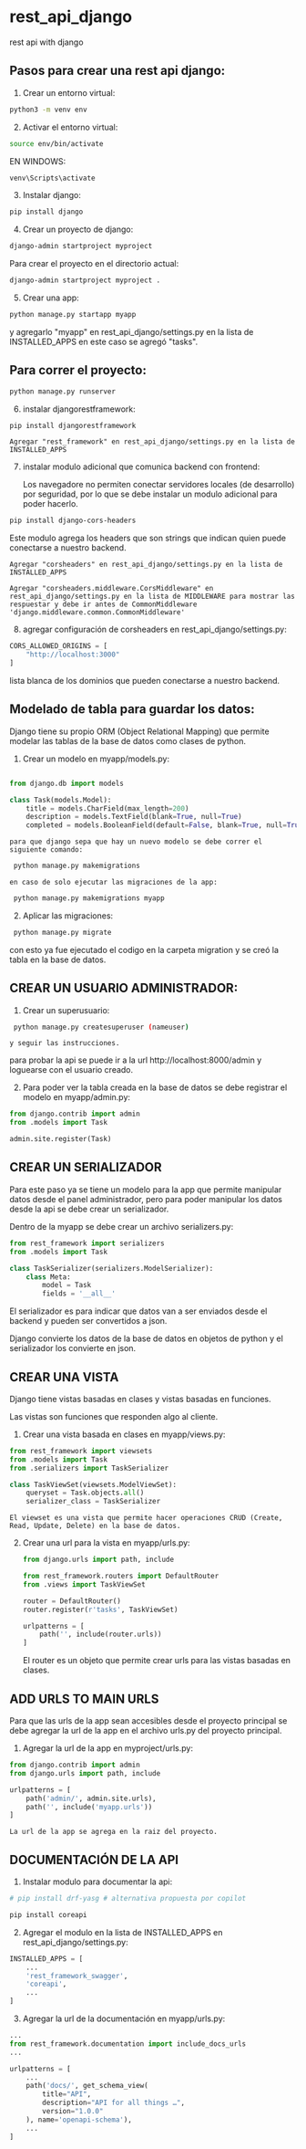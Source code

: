 # rest_api_django
rest api with django

## Pasos para crear una rest api django:

1. Crear un entorno virtual:
```bash
python3 -m venv env
```

2. Activar el entorno virtual:
```bash
source env/bin/activate
```
EN WINDOWS:
```bash
venv\Scripts\activate
```

3. Instalar django:
```bash
pip install django
```
4. Crear un proyecto de django:
```bash
django-admin startproject myproject
```

Para crear el proyecto en el directorio actual:
```bash
django-admin startproject myproject .
```
5. Crear una app:
```bash
python manage.py startapp myapp
```
 y agregarlo "myapp" en rest_api_django/settings.py en la lista de INSTALLED_APPS en este caso se agregó "tasks". 

## Para correr el proyecto:
```bash
python manage.py runserver
```

6. instalar djangorestframework:
```bash
pip install djangorestframework
```

    Agregar "rest_framework" en rest_api_django/settings.py en la lista de INSTALLED_APPS

7. instalar modulo adicional que comunica backend con frontend:

    Los navegadore no permiten conectar servidores locales (de desarrollo) por seguridad, por lo que se debe instalar un modulo adicional para poder hacerlo.

```bash
pip install django-cors-headers
```
Este modulo agrega los headers que son strings que indican quien puede conectarse a nuestro backend.

    Agregar "corsheaders" en rest_api_django/settings.py en la lista de INSTALLED_APPS

    Agregar "corsheaders.middleware.CorsMiddleware" en rest_api_django/settings.py en la lista de MIDDLEWARE para mostrar las respuestar y debe ir antes de CommonMiddleware 'django.middleware.common.CommonMiddleware'

8. agregar configuración de corsheaders en rest_api_django/settings.py:

```python
CORS_ALLOWED_ORIGINS = [
    "http://localhost:3000"
]
```
lista blanca de los dominios que pueden conectarse a nuestro backend.

## Modelado de tabla para guardar los datos:

Django tiene su propio ORM (Object Relational Mapping) que permite modelar las tablas de la base de datos como clases de python.

1. Crear un modelo en myapp/models.py:

```python

from django.db import models

class Task(models.Model):
    title = models.CharField(max_length=200)
    description = models.TextField(blank=True, null=True)
    completed = models.BooleanField(default=False, blank=True, null=True)
``` 
    para que django sepa que hay un nuevo modelo se debe correr el siguiente comando:
```bash
 python manage.py makemigrations
```

    en caso de solo ejecutar las migraciones de la app:
```bash
 python manage.py makemigrations myapp
``` 

2. Aplicar las migraciones:
```bash
 python manage.py migrate
``` 
con esto ya fue ejecutado el codigo en la carpeta migration y se creó la tabla en la base de datos.


## CREAR UN USUARIO ADMINISTRADOR:

1. Crear un superusuario:
```bash
 python manage.py createsuperuser (nameuser)
``` 
    y seguir las instrucciones.

para probar la api se puede ir a la url http://localhost:8000/admin y loguearse con el usuario creado.

2. Para poder ver la tabla creada en la base de datos se debe registrar el modelo en myapp/admin.py:

```python
from django.contrib import admin
from .models import Task

admin.site.register(Task)
```

## CREAR UN SERIALIZADOR

Para este paso ya se tiene un modelo para la app que permite manipular datos desde el panel administrador, pero para poder manipular los datos desde la api se debe crear un serializador.

Dentro de la myapp se debe crear un archivo serializers.py:

```python
from rest_framework import serializers
from .models import Task

class TaskSerializer(serializers.ModelSerializer):
    class Meta:
        model = Task
        fields = '__all__'
```
El serializador es para indicar que datos van a ser enviados desde el backend y pueden ser convertidos a json.

Django convierte los datos de la base de datos en objetos de python y el serializador los convierte en json.

## CREAR UNA VISTA

Django tiene vistas basadas en clases y vistas basadas en funciones.

Las vistas son funciones que responden algo al cliente.

1. Crear una vista basada en clases en myapp/views.py:

```python
from rest_framework import viewsets
from .models import Task
from .serializers import TaskSerializer

class TaskViewSet(viewsets.ModelViewSet):
    queryset = Task.objects.all()
    serializer_class = TaskSerializer
```
    El viewset es una vista que permite hacer operaciones CRUD (Create, Read, Update, Delete) en la base de datos.

2. Crear una url para la vista en myapp/urls.py:
    
    ```python
    from django.urls import path, include

    from rest_framework.routers import DefaultRouter
    from .views import TaskViewSet

    router = DefaultRouter()
    router.register(r'tasks', TaskViewSet)

    urlpatterns = [
        path('', include(router.urls))
    ]
    ```
    El router es un objeto que permite crear urls para las vistas basadas en clases.

## ADD URLS TO MAIN URLS

Para que las urls de la app sean accesibles desde el proyecto principal se debe agregar la url de la app en el archivo urls.py del proyecto principal.

1. Agregar la url de la app en myproject/urls.py:

```python
from django.contrib import admin
from django.urls import path, include

urlpatterns = [
    path('admin/', admin.site.urls),
    path('', include('myapp.urls'))
]
```
    La url de la app se agrega en la raiz del proyecto.
    

## DOCUMENTACIÓN DE LA API

1. Instalar modulo para documentar la api:
```bash
# pip install drf-yasg # alternativa propuesta por copilot

pip install coreapi
```

2. Agregar el modulo en la lista de INSTALLED_APPS en rest_api_django/settings.py:

```python
INSTALLED_APPS = [
    ...
    'rest_framework_swagger',
    'coreapi',
    ...
]
```

3. Agregar la url de la documentación en myapp/urls.py:

```python
...
from rest_framework.documentation import include_docs_urls
...

urlpatterns = [
    ...
    path('docs/', get_schema_view(
        title="API",
        description="API for all things …",
        version="1.0.0"
    ), name='openapi-schema'),
    ...
]
```